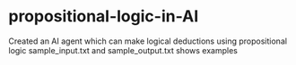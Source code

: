 # propositional-logic-in-AI

Created an AI agent which can make logical deductions using propositional logic
sample_input.txt and sample_output.txt shows examples
